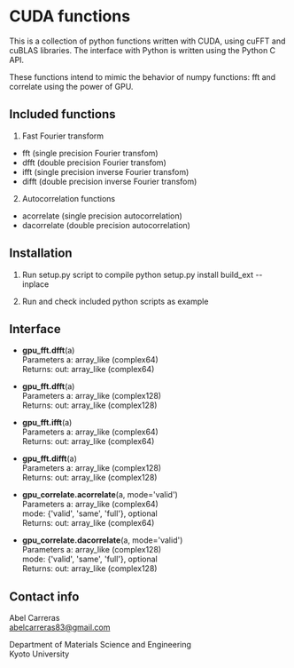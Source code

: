 CUDA functions
==============
This is a collection of python functions written with CUDA,
using cuFFT and cuBLAS libraries.
The interface with Python is written using the Python C API.

These functions intend to mimic the behavior of numpy functions: fft and correlate
using the power of GPU.

Included functions
---------------------------------------------------------

1. Fast Fourier transform
  - fft   (single precision Fourier transfom)
  - dfft  (double precision Fourier transfom)
  - ifft  (single precision inverse Fourier transfom)
  - difft (double precision inverse Fourier transfom)

2. Autocorrelation functions
  - acorrelate (single precision autocorrelation)
  - dacorrelate (double precision autocorrelation)


Installation
---------------------------------------------------------

1. Run setup.py script to compile
   python setup.py install build_ext  --inplace

2. Run and check included python scripts as example


Interface
---------------------------------------------------------

- **gpu_fft.dfft**(a)
<br>Parameters    a: array_like (complex64)
<br>Returns:      out: array_like (complex64)

- **gpu_fft.dfft**(a)
<br>Parameters    a: array_like (complex128)
<br>Returns:      out: array_like (complex128)

- **gpu_fft.ifft**(a)
<br>Parameters    a: array_like (complex64)
<br>Returns:      out: array_like (complex64)

- **gpu_fft.difft**(a)
<br>Parameters    a: array_like (complex128)
<br>Returns:      out: array_like (complex128)

- **gpu_correlate.acorrelate**(a, mode='valid')
<br>Parameters    a: array_like (complex64)
               <br>mode: {'valid', 'same', 'full'}, optional
<br>Returns:      out: array_like (complex64)

- **gpu_correlate.dacorrelate**(a, mode='valid')
<br>Parameters    a: array_like (complex128)
              <br>mode: {'valid', 'same', 'full'}, optional
<br>Returns:      out: array_like (complex128)



Contact info
---------------------------------------------------------
Abel Carreras
<br>abelcarreras83@gmail.com

Department of Materials Science and Engineering
<br>Kyoto University